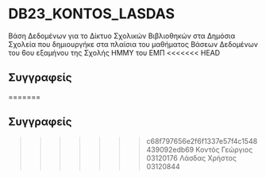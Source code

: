 # DB23_KONTOS_LASDAS
Βάση Δεδομένων για το Δίκτυο Σχολικών Βιβλιοθηκών στα Δημόσια Σχολεία που δημιουργήκε στα πλαίσια του μαθήματος Βάσεων Δεδομένων του 6ου εξαμήνου της Σχολής ΗΜΜΥ του ΕΜΠ
<<<<<<< HEAD
## Συγγραφείς 
=======
## Συγγραφείς
>>>>>>> c68f797656e2f6f1337e57f4c1548439092edb69
Κοντός Γεώργιος 03120176 
Λάσδας Χρήστος 03120844
